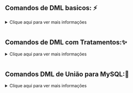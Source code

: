 
## Comandos de DML basicos: ⚡️


<details>
  <summary>Clique aqui para ver mais informações</summary>
<p></p>

<br>
INSERT: Adiciona novos registros em uma tabela.<p></p>

```
INSERT INTO tabela_nome (coluna1, coluna2, coluna3) VALUES (valor1, valor2, valor3);
```
<p></p>
UPDATE: Atualiza os dados existentes em uma tabela.<p></p>

```
UPDATE tabela_nome SET coluna1 = novo_valor WHERE condicao;
```
<p></p>

DELETE: Exclui registros de uma tabela.<p></p>

```
DELETE FROM tabela_nome WHERE condicao;
```
<p></p>
SELECT: Busca dados de uma tabela.<p></p>

```
SELECT coluna1, coluna2 FROM tabela_nome WHERE condicao;
```
<p></p>
SELECT DISTINCT: Recupera dados únicos de uma tabela.<p></p>

```
SELECT DISTINCT coluna1 FROM tabela_nome;
```
<br>
</details>
<br>

## Comandos de DML com Tratamentos:✨
<details>
<summary>Clique aqui para ver mais informações</summary>
<br>
<p></p>
LIKE: Utilizado para buscar valores semelhantes em uma coluna. Por exemplo, para encontrar todos os registros com nomes
que começam com "Jo":<p></p>
	
```
SELECT * FROM tabela WHERE nome LIKE 'Jo%';
```
<p></p>
IN: Utilizado para buscar valores específicos em uma coluna. Por exemplo, para encontrar todos os registros com idades
entre 20 e 30:<p></p>
	
```
SELECT * FROM tabela WHERE idade IN (20, 21, 22, 23, 24, 25, 26, 27, 28, 29, 30);
```
<p></p>
NOT IN: Utilizado para excluir valores específicos em uma coluna. Por exemplo, para encontrar todos os registros com
idades que não estão entre 20 e 30:<p></p>
	
```
SELECT * FROM tabela WHERE idade NOT IN (20, 21, 22, 23, 24, 25, 26, 27, 28, 29, 30);
```
<p></p>
	
## REGEX
	
<p></p>
REGEXP: Utilizado para buscar valores que correspondem a uma expressão regular específica. Por exemplo, para encontrar
todos os registros com e-mails que terminam com "gmail.com":<p></p>
	
```
SELECT * FROM tabela WHERE email REGEXP 'gmail\.com$';
```
NOT REGEXP: Utilizado para excluir valores que correspondem a uma expressão regular específica. Por exemplo, para
encontrar todos os registros com e-mails que não terminam com "gmail.com":<p></p>
	
```
SELECT * FROM tabela WHERE email NOT REGEXP 'gmail\.com$';
```
<p></p>
RLIKE: É uma forma alternativa para utilizar o operador REGEXP.<p></p>
	
```
SELECT * FROM tabela WHERE email RLIKE 'gmail\.com$';
```
<p></p>
	
```	
SELECT * FROM tabela WHERE campo REGEXP '^[A-Z]{2}[0-9]{4}[A-Z]{2}$';
```
Esse comando irá selecionar todas as linhas da tabela onde o valor do campo corresponde à expressão regular especificada. A expressão regular usada nesse exemplo é "^[A-Z]{2}[0-9]{4}[A-Z]{2}$", que significa:

"^" indica o início da string
"[A-Z]{2}" significa que há duas letras maiúsculas consecutivas
"[0-9]{4}" significa que há quatro números consecutivos
"[A-Z]{2}" significa que há duas letras maiúsculas consecutivas
"$" indica o final da string
Essa expressão regular corresponde a uma string que começa e termina com duas letras maiúsculas e contém quatro números consecutivos no meio, como "AB1234CD".
<p></p>
Outro exemplo:<p></p>
	
```
SELECT * FROM tabela WHERE campo REGEXP '^([a-zA-Z0-9._%+-]+)@([a-zA-Z0-9.-]+\.[a-zA-Z]{2,})$';
```
Esse comando irá selecionar todas as linhas da tabela onde o valor do campo corresponde à expressão regular especificada. A expressão regular usada nesse exemplo é "^([a-zA-Z0-9._%+-]+)@([a-zA-Z0-9.-]+.[a-zA-Z]{2,})$", que é uma expressão regular para validação de email.

## STRING
<p></p>
Concatenação de strings: Para concatenar strings, podemos usar o operador "CONCAT()". Por exemplo, para concatenar o
nome e sobrenome de uma pessoa em uma única coluna:
<p></p>
	
```
SELECT CONCAT(nome, ' ', sobrenome) as 'Nome Completo' FROM tabela;
SELECT CONCAT('R$', preco) as 'Preço em Reais' FROM tabela;
```
<p></p>	
Aqui está um exemplo de como usar a função "REPLACE()" para substituir uma string em uma consulta My:<p></p>
	
```
SELECT REPLACE(nome, 'J', 'K') as 'Nome Alterado' FROM tabela;
```
<p></p>	
A função REPLACE(nome, 'J', 'K') irá buscar a coluna nome e substituir todas as ocorrências da letra "J" por "K" e
retornará o resultado na coluna "Nome Alterado".<p></p>
	
```
UPDATE tabela SET email = REPLACE(email, '@gmail.com', '@hotmail.com');
```
<p></p>	
Esse comando irá buscar todos os valores na coluna email e substituir todas as ocorrências de '@gmail.com' por
'@hotmail.com' e essas alterações serão salvas na tabela.
<p></p>




## Funções Matematicas
<p></p>
Adição de números: Para adicionar números, podemos usar o operador "+". Por exemplo, para somar o salário de todos os
funcionários:<p></p>
	
```
SELECT SUM(salario) as 'Total Salário' FROM tabela;
```
<p></p>	
Subtração de números: Para subtrair números, podemos usar o operador "-". Por exemplo, para calcular a diferença entre
as vendas de dois meses:<p></p>
	
```	
SELECT (SELECT SUM(vendas) FROM tabela WHERE mes = 'jan') - (SELECT SUM(vendas) FROM tabela WHERE mes = 'dez') as
'Diferença de Vendas';
```
<p></p>	
Multiplicação de números: Para multiplicar números, podemos usar o operador "*". Por exemplo, para calcular o preço
total de uma compra:<p></p>
	
```
SELECT quantidade * preco as 'Total' FROM tabela;
```
<p></p>	
Divisão de números: Para dividir números, podemos usar o operador "/". Por exemplo, para calcular a média de vendas por
mês:<p></p>
	
```
SELECT SUM(vendas) / COUNT(DISTINCT mes) as 'Média de Vendas' FROM tabela;
```
<p></p>
Aqui está um exemplo de como combinar operações matemáticas de soma, divisão e subtração em uma única conta em uma
consulta My:<p></p>
	
```
SELECT (SUM(vendas) - SUM(devolucoes)) / COUNT(DISTINCT mes) as 'Média de Lucro' FROM tabela;
```
<p></p>	
Esse comando irá calcular a média de lucro por mês, subtraindo as devoluções das vendas e dividindo o resultado pelo
número de meses distintos.
<p></p>
	
```
SELECT (SUM(quantidade) * preco) - (SUM(quantidade) * preco * desconto/100) as 'Total com Desconto' FROM tabela;
```
	
Esse comando irá calcular o total com desconto, multiplicando a quantidade pelo preco e subtraindo o valor do desconto.
<br>
</details>
<br>

## Comandos DML de União para MySQL:📌
<details>
<summary>Clique aqui para ver mais informações</summary>

<br></br>
JOIN: Recupera dados de várias tabelas relacionadas.<p></p>
	
```
SELECT
tabela1.coluna1,
tabela2.coluna2
FROM
tabela1
JOIN tabela2 ON
tabela1.coluna_relacionada = tabela2.coluna_relacionada
WHERE
condicao;
```

UNION: Combina resultados de várias consultas SELECT.<p></p>
	
```
SELECT
coluna1
FROM
tabela1
WHERE
condicao
UNION
SELECT
coluna2
FROM
tabela2
WHERE
condicao;
```

SUBQUERY: Utiliza uma consulta dentro de outra consulta.<p></p>
	
```
SELECT
coluna1
FROM
tabela1
WHERE
coluna2 IN (
SELECT
coluna2
FROM
tabela2
WHERE
condicao);
```

GROUP BY: Agrupa resultados por uma ou mais colunas.
<p></p>
	
```
SELECT
coluna1,
SUM(coluna2)
FROM
tabela
GROUP BY
coluna1;
```

HAVING: Utilizado com o GROUP BY para filtrar resultados agrupados.<p></p>
	
```
SELECT
coluna1,
SUM(coluna2)
FROM
tabela
GROUP BY
coluna1
HAVING
SUM(coluna2) > valor;
```

LIMIT: Limita o número de resultados retornados.
<p></p>
	
```
SELECT
coluna1,
coluna2
FROM
tabela
LIMIT 10;
```

INNER JOIN: Recupera dados de várias tabelas relacionadas e retorna somente os registros que possuem correspondência
entre as tabelas relacionadas.
<p></p>
	
```
SELECT
tabela1.coluna1,
tabela2.coluna2
FROM
tabela1
INNER JOIN tabela2 ON
tabela1.coluna_relacionada = tabela2.coluna_relacionada
WHERE
condicao;
```

OUTER JOIN: Retorna os dados de ambas as tabelas, incluindo os registros que não possuem correspondência entre as
tabelas relacionadas.<p></p>
	
```
SELECT
tabela1.coluna1,
tabela2.coluna2
FROM
tabela1
LEFT OUTER JOIN tabela2 ON
tabela1.coluna_relacionada = tabela2.coluna_relacionada
WHERE
condicao;
```


Exemplos de consultas DML mais complexas:


JOIN com subquery: Utiliza uma subquery para selecionar dados de uma tabela relacionada antes de juntá-los à tabela
principal.<p></p>
	
```
SELECT
tabela1.coluna1,
tabela2.coluna2
FROM
tabela1
JOIN (
SELECT
coluna2,
coluna3
FROM
tabela2
WHERE
condicao) AS tabela2 ON
tabela1.coluna_relacionada = tabela2.coluna_relacionada
WHERE
condicao;
```

UNION com ordenação: Combina resultados de várias consultas SELECT e os ordena de acordo com uma coluna específica.<p></p>
	
```
SELECT
coluna1,
coluna2
FROM
tabela1
WHERE
condicao
ORDER BY
coluna
UNION
SELECT
coluna1,
coluna2
FROM
tabela2
WHERE
condicao
ORDER BY
coluna2
ORDER BY
coluna2;
```

Subquery com JOIN: Utiliza uma subquery para selecionar dados de uma tabela e juntá-los à tabela principal através de um
JOIN.
<p></p>
	
```
SELECT
tabela1.coluna1,
tabela2.coluna2
FROM
tabela1
JOIN (
SELECT
coluna2,
coluna3
FROM
tabela2
WHERE
condicao) AS tabela2 ON
tabela1.coluna_relacionada = tabela2.coluna_relacionada
WHERE
tabela1.coluna1 IN (
SELECT
coluna4
FROM
tabela3
WHERE
condicao);
```


GROUP BY com HAVING: Agrupa resultados por uma ou mais colunas e utiliza o HAVING para filtrar resultados agrupados.
<p></p>
	
```
SELECT
coluna1,
SUM(coluna2),
AVG(coluna3)
FROM
tabela
GROUP BY
coluna1
HAVING
SUM(coluna2) > valor
AND AVG(coluna3) < outro_valor; 
```

EXISTS: Verifica se existem valores correspondentes em uma subquery. 
<p></p>
	
```
SELECT coluna1,
coluna2 FROM tabela1 WHERE EXISTS ( SELECT 1 FROM tabela2 WHERE
tabela1.coluna_relacionada=tabela2.coluna_relacionada AND condicao);
```

NOT EXISTS: Verifica se não existem valores correspondentes em uma subquery. 
<p></p>
	
```
SELECT coluna1, coluna2 FROM tabela1 WHERE NOT EXISTS ( SELECT 1 FROM tabela2 WHERE
tabela1.coluna_relacionada=tabela2.coluna_relacionada AND condicao); 
```
INNER JOIN com ON e USING: Utiliza duas condições de junção, uma com ON e outra com USING, para recuperar dados de várias tabelas relacionadas. 
<p></p>
	
```
SELECT
tabela1.coluna1, tabela2.coluna2 FROM tabela1 INNER JOIN tabela2 ON tabel;
```
Observação estes exemplos de join podem ser utilizando não somente em SELECT mas tambem em UPDATE,DELETE ao utilizar deve-se tomar muito cuidado pois pode dar
perda de dados importantes.

<br>
</details>
<br>
